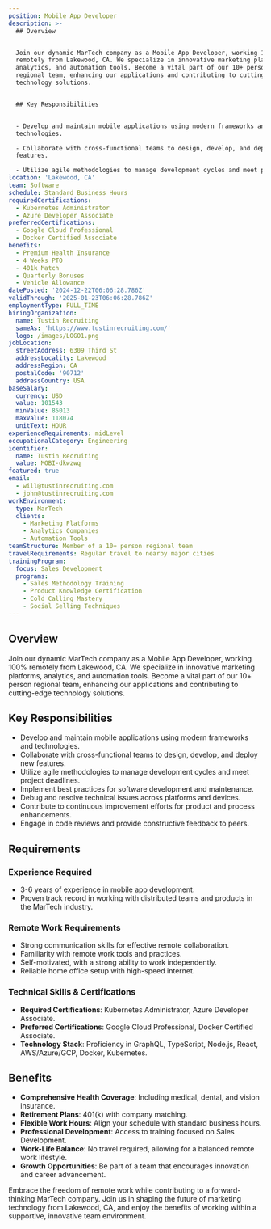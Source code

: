 ```yaml
---
position: Mobile App Developer
description: >-
  ## Overview


  Join our dynamic MarTech company as a Mobile App Developer, working 100%
  remotely from Lakewood, CA. We specialize in innovative marketing platforms,
  analytics, and automation tools. Become a vital part of our 10+ person
  regional team, enhancing our applications and contributing to cutting-edge
  technology solutions. 


  ## Key Responsibilities


  - Develop and maintain mobile applications using modern frameworks and
  technologies.

  - Collaborate with cross-functional teams to design, develop, and deploy new
  features.

  - Utilize agile methodologies to manage development cycles and meet pr...
location: 'Lakewood, CA'
team: Software
schedule: Standard Business Hours
requiredCertifications:
  - Kubernetes Administrator
  - Azure Developer Associate
preferredCertifications:
  - Google Cloud Professional
  - Docker Certified Associate
benefits:
  - Premium Health Insurance
  - 4 Weeks PTO
  - 401k Match
  - Quarterly Bonuses
  - Vehicle Allowance
datePosted: '2024-12-22T06:06:28.786Z'
validThrough: '2025-01-23T06:06:28.786Z'
employmentType: FULL_TIME
hiringOrganization:
  name: Tustin Recruiting
  sameAs: 'https://www.tustinrecruiting.com/'
  logo: /images/LOGO1.png
jobLocation:
  streetAddress: 6309 Third St
  addressLocality: Lakewood
  addressRegion: CA
  postalCode: '90712'
  addressCountry: USA
baseSalary:
  currency: USD
  value: 101543
  minValue: 85013
  maxValue: 118074
  unitText: HOUR
experienceRequirements: midLevel
occupationalCategory: Engineering
identifier:
  name: Tustin Recruiting
  value: MOBI-dkwzwq
featured: true
email:
  - will@tustinrecruiting.com
  - john@tustinrecruiting.com
workEnvironment:
  type: MarTech
  clients:
    - Marketing Platforms
    - Analytics Companies
    - Automation Tools
teamStructure: Member of a 10+ person regional team
travelRequirements: Regular travel to nearby major cities
trainingProgram:
  focus: Sales Development
  programs:
    - Sales Methodology Training
    - Product Knowledge Certification
    - Cold Calling Mastery
    - Social Selling Techniques
---
```




## Overview

Join our dynamic MarTech company as a Mobile App Developer, working 100% remotely from Lakewood, CA. We specialize in innovative marketing platforms, analytics, and automation tools. Become a vital part of our 10+ person regional team, enhancing our applications and contributing to cutting-edge technology solutions. 

## Key Responsibilities

- Develop and maintain mobile applications using modern frameworks and technologies.
- Collaborate with cross-functional teams to design, develop, and deploy new features.
- Utilize agile methodologies to manage development cycles and meet project deadlines.
- Implement best practices for software development and maintenance.
- Debug and resolve technical issues across platforms and devices.
- Contribute to continuous improvement efforts for product and process enhancements.
- Engage in code reviews and provide constructive feedback to peers.

## Requirements

### Experience Required

- 3-6 years of experience in mobile app development.
- Proven track record in working with distributed teams and products in the MarTech industry.

### Remote Work Requirements

- Strong communication skills for effective remote collaboration.
- Familiarity with remote work tools and practices.
- Self-motivated, with a strong ability to work independently.
- Reliable home office setup with high-speed internet.

### Technical Skills & Certifications

- **Required Certifications**: Kubernetes Administrator, Azure Developer Associate.
- **Preferred Certifications**: Google Cloud Professional, Docker Certified Associate.
- **Technology Stack**: Proficiency in GraphQL, TypeScript, Node.js, React, AWS/Azure/GCP, Docker, Kubernetes.

## Benefits

- **Comprehensive Health Coverage**: Including medical, dental, and vision insurance.
- **Retirement Plans**: 401(k) with company matching.
- **Flexible Work Hours**: Align your schedule with standard business hours.
- **Professional Development**: Access to training focused on Sales Development.
- **Work-Life Balance**: No travel required, allowing for a balanced remote work lifestyle.
- **Growth Opportunities**: Be part of a team that encourages innovation and career advancement.

Embrace the freedom of remote work while contributing to a forward-thinking MarTech company. Join us in shaping the future of marketing technology from Lakewood, CA, and enjoy the benefits of working within a supportive, innovative team environment.